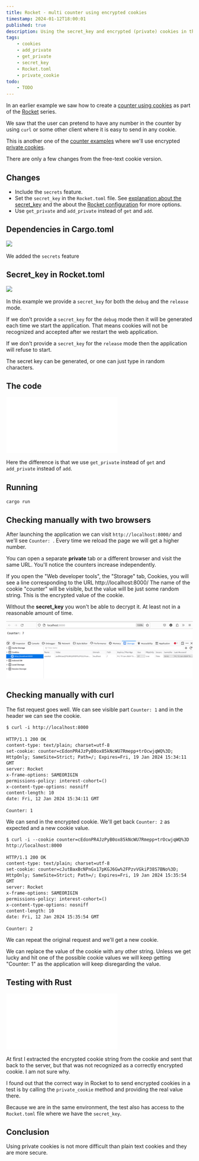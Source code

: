 ```yaml
---
title: Rocket - multi counter using encrypted cookies
timestamp: 2024-01-12T18:00:01
published: true
description: Using the secret_key and encrypted (private) cookies in this simple counter example.
tags:
    - cookies
    - add_private
    - get_private
    - secret_key
    - Rocket.toml
    - private_cookie
todo:
    - TODO
---
```


In an earlier example we saw how to create a [counter using cookies](/rocket-multi-counter-using-cookies)  as part of the [Rocket](/rocket) series.

We saw that the user can pretend to have any number in the counter by using `curl` or some other client where it is easy to send in any cookie.

This is another one of the [counter examples](https://code-maven.com/counter) where we'll use encrypted [private cookies](https://rocket.rs/v0.5/guide/requests/#private-cookies).

There are only a few changes from the free-text cookie version.


## Changes

* Include the `secrets` feature.
* Set the `secret_key` in the `Rocket.toml` file. See [explanation about the secret_key](https://rocket.rs/v0.5/guide/requests/#secret-key) and the about the [Rocket configuration](https://rocket.rs/v0.5/guide/configuration/) for more options.
* Use `get_private` and `add_private` instead of `get` and `add`.


## Dependencies in Cargo.toml

![](examples/rocket/multi-counter-using-encrypted-cookies/Cargo.toml)

We added the `secrets` feature


## Secret_key in Rocket.toml

![](examples/rocket/multi-counter-using-encrypted-cookies/Rocket.toml)

In this example we provide a `secret_key` for both the `debug` and the `release` mode.

If we don't provide a `secret_key` for the `debug` mode then it will be generated each time we start the application. That means cookies will not be recognized and accepted after
we restart the web application.

If we don't provide a `secret_key` for the `release` mode then the application will refuse to start.

The secret key can be generated, or one can just type in random characters.


## The code

![](examples/rocket/multi-counter-using-encrypted-cookies/src/main.rs)

Here the difference is that we use `get_private` instead of `get` and `add_private` instead of `add`.

## Running

```
cargo run
```


## Checking manually with two browsers

After launching the application we can visit `http://localhost:8000/` and we'll see `Counter: `.
Every time we reload the page we will get a higher number.

You can open a separate **private** tab or a different browser and visit the same URL. You'll notice the counters increase independently.

If you open the "Web developer tools", the "Storage" tab, Cookies,  you will see a line corresponding to the URL http://localhost:8000/
The name of the cookie "counter" will be visible, but the value will be just some random string. This is the encrypted value of the cookie.

Without the **secret_key** you won't be able to decrypt it. At least not in a reasonable amount of time.

![](images/multi-counter-using-encrypted-cookies.png)

## Checking manually with curl

The fist request goes well. We can see visible part `Counter: 1` and in the header we can see the cookie.

```
$ curl -i http://localhost:8000

HTTP/1.1 200 OK
content-type: text/plain; charset=utf-8
set-cookie: counter=cEdonPR4JzPyB0ox85kNcWU7Rmepp+trOcwjqWQ%3D; HttpOnly; SameSite=Strict; Path=/; Expires=Fri, 19 Jan 2024 15:34:11 GMT
server: Rocket
x-frame-options: SAMEORIGIN
permissions-policy: interest-cohort=()
x-content-type-options: nosniff
content-length: 10
date: Fri, 12 Jan 2024 15:34:11 GMT

Counter: 1
```

We can send in the encrypted cookie. We'll get back `Counter: 2` as expected and a new cookie value.

```
$ curl -i --cookie counter=cEdonPR4JzPyB0ox85kNcWU7Rmepp+trOcwjqWQ%3D http://localhost:8000

HTTP/1.1 200 OK
content-type: text/plain; charset=utf-8
set-cookie: counter=cJutBaxBcNPnGx17pKGJ6Gw%2FPzvVGkiP38S7BNo%3D; HttpOnly; SameSite=Strict; Path=/; Expires=Fri, 19 Jan 2024 15:35:54 GMT
server: Rocket
x-frame-options: SAMEORIGIN
permissions-policy: interest-cohort=()
x-content-type-options: nosniff
content-length: 10
date: Fri, 12 Jan 2024 15:35:54 GMT

Counter: 2
```

We can repeat the original request and we'll get a new cookie.


We can replace the value of the cookie with any other string. Unless we get lucky and hit one of the possible cookie values we will keep
getting "Counter: 1" as the application will keep disregarding the value.

## Testing with Rust

![](examples/rocket/multi-counter-using-encrypted-cookies/src/tests.rs)

At first I extracted the encrypted cookie string from the cookie and sent that back to the server, but that was not recognized as a correctly
encrypted cookie. I am not sure why.

I found out that the correct way in Rocket to to send encrypted cookies in a test is by calling the `private_cookie` method and providing
the real value there.

Because we are in the same environment, the test also has access to the `Rocket.toml` file where we have the `secret_key`.

## Conclusion

Using private cookies is not more difficult than plain text cookies and they are more secure.



